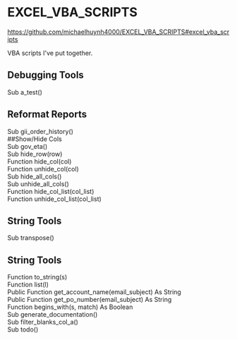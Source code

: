 # EXCEL_VBA_SCRIPTS

https://github.com/michaelhuynh4000/EXCEL_VBA_SCRIPTS#excel_vba_scripts

VBA scripts I've put together.

## Debugging Tools    
Sub a_test()  
## Reformat Reports    
Sub gii_order_history()  
##Show/Hide Cols    
Sub gov_eta()  
Sub hide_row(row)  
Function hide_col(col)  
Function unhide_col(col)  
Sub hide_all_cols()  
Sub unhide_all_cols()  
Function hide_col_list(col_list)  
Function unhide_col_list(col_list)  
## String Tools    
Sub transpose()  
## String Tools    
Function to_string(s)  
Function list(l)  
Public Function get_account_name(email_subject) As String  
Public Function get_po_number(email_subject) As String  
Function begins_with(s, match) As Boolean  
Sub generate_documentation()  
Sub filter_blanks_col_a()  
Sub todo()  
